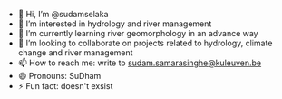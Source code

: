 - 👋 Hi, I’m @sudamselaka
- 👀 I’m interested in hydrology and river management
- 🌱 I’m currently learning river geomorphology in an advance way
- 💞️ I’m looking to collaborate on projects related to hydrology, climate change and river management
- 📫 How to reach me: write to sudam.samarasinghe@kuleuven.be
- 😄 Pronouns: SuDham
- ⚡ Fun fact: doesn't exsist

<!---
sudamselaka/sudamselaka is a ✨ special ✨ repository because its `README.md` (this file) appears on your GitHub profile.
You can click the Preview link to take a look at your changes.
--->
